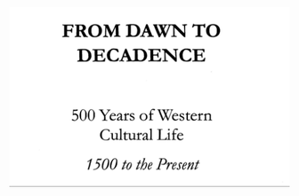 ![image](https://raw.githubusercontent.com/RandyMcMillan/FromDawnToDecadence/master/Screen%20Shot%202015-06-27%20at%2015.41.22.png)